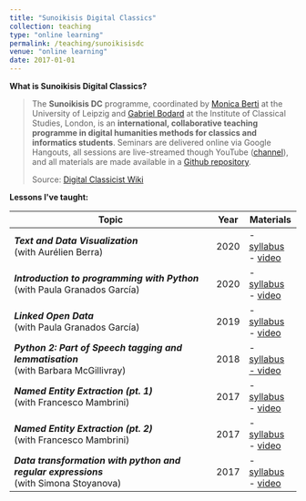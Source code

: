 ```yaml
---
title: "Sunoikisis Digital Classics"
collection: teaching
type: "online learning"
permalink: /teaching/sunoikisisdc
venue: "online learning"
date: 2017-01-01
---
```


**What is Sunoikisis Digital Classics?**

> The **Sunoikisis DC** programme, coordinated by [Monica Berti](https://wiki.digitalclassicist.org/User:MonicaBerti) at the University of Leipzig and [Gabriel Bodard](https://wiki.digitalclassicist.org/User:GabrielBodard) at the Institute of Classical Studies, London, is an **international, collaborative teaching programme in digital humanities methods for classics and informatics students**. Seminars are delivered online via Google Hangouts, all sessions are live-streamed though YouTube ([channel](https://www.youtube.com/channel/UCjwSzxMtwDaPu6JvG1GquOw)), and all materials are made available in a [Github repository](https://github.com/SunoikisisDC/).
>
> Source: [Digital Classicist Wiki](https://wiki.digitalclassicist.org/Sunoikisis_Digital_Classics)

**Lessons I've taught:**

| Topic                                                        | Year | Materials                                                    |
| ------------------------------------------------------------ | ---- | ------------------------------------------------------------ |
| ***Text and Data Visualization*** <br />(with Aurélien Berra) | 2020 | - [syllabus](https://github.com/SunoikisisDC/SunoikisisDC-2019-2020/wiki/DC-Session-9-Visualisation)<br />- [video](https://youtu.be/KGtFcNQndog) |
| ***Introduction to programming with Python***<br />(with Paula Granados García) | 2020 | - [syllabus](https://github.com/SunoikisisDC/SunoikisisDC-2019-2020/wiki/DC-Session-4-Python)<br />- [video](https://youtu.be/JDxRd-RYkXA) |
| ***Linked Open Data***<br />(with Paula Granados García)     | 2019 | - [syllabus](https://github.com/SunoikisisDC/SunoikisisDC-2019-2020/wiki/DCH-Session-6-Linked-Open-Data)<br />- [video](https://www.youtube.com/watch?v=J-owEagS3RY) |
| ***Python 2: Part of Speech tagging and lemmatisation***<br />(with Barbara McGillivray) | 2018 | - [syllabus](https://github.com/SunoikisisDC/SunoikisisDC-2017-2018/wiki/Python-2:-Part-of-Speech-tagging-and-lemmatisation)<br /> [- video](https://www.youtube.com/watch?v=Vj_klkncihg) |
| ***Named Entity Extraction (pt. 1)***<br />(with Francesco Mambrini) | 2017 | - [syllabus](https://github.com/SunoikisisDC/SunoikisisDC-2016-2017/wiki/Named-Entity-Extraction-I)<br />- [video](https://www.youtube.com/watch?v=yxolXPWxmQ0) |
| ***Named Entity Extraction (pt. 2)***<br />(with Francesco Mambrini) | 2017 | - [syllabus](https://github.com/SunoikisisDC/SunoikisisDC-2016-2017/wiki/Named-Entity-Extraction-II)<br />- [video](https://www.youtube.com/watch?v=mD5icsPJIG4) |
| ***Data transformation with python and regular expressions***<br />(with Simona Stoyanova) | 2017 | - [syllabus](https://github.com/SunoikisisDC/SunoikisisDC-2017-2018/wiki/Data-transformation-with-python-and-regular-expressions)<br />- [video](https://www.youtube.com/watch?v=KoRMngEWbNE) |
